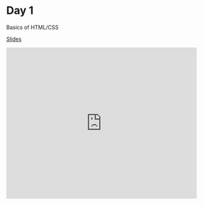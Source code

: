 # Day 1

Basics of HTML/CSS

[Slides](https://docs.google.com/presentation/d/1UeeeqP4xZ2r_ykNOLOZfKaOWVbhgrW9bHaAn81_3CGQ/edit?usp=sharing)

<iframe width="100%" height="400" src="https://www.youtube.com/embed/cyRDCcgCSY8" title="YouTube video player" frameborder="0" allow="accelerometer; autoplay; clipboard-write; encrypted-media; gyroscope; picture-in-picture" allowfullscreen></iframe>